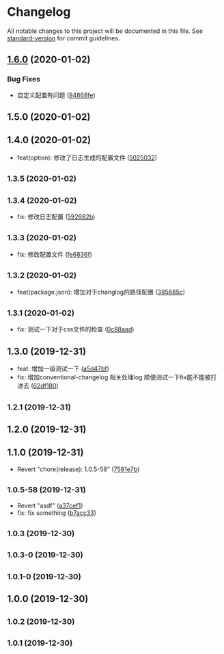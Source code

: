 # Changelog

All notable changes to this project will be documented in this file. See [standard-version](https://github.com/conventional-changelog/standard-version) for commit guidelines.

## [1.6.0](https://github.com/HeiLiu/gitHook/compare/v1.5.2...v1.6.0) (2020-01-02)


### Bug Fixes

* 自定义配置有问题 ([94868fe](https://github.com/HeiLiu/gitHook/commit/94868fef0c940ead983102755ecb17b7979c6fe8))

## 1.5.0 (2020-01-02)




## 1.4.0 (2020-01-02)

* feat(option): 修改了日志生成的配置文件 ([5025032](https://github.com/HeiLiu/gitHook/commit/5025032))



## <small>1.3.5 (2020-01-02)</small>




## <small>1.3.4 (2020-01-02)</small>

* fix: 修改日志配置 ([592682b](https://github.com/HeiLiu/gitHook/commit/592682b))



## <small>1.3.3 (2020-01-02)</small>

* fix: 修改配置文件 ([fe6836f](https://github.com/HeiLiu/gitHook/commit/fe6836f))



## <small>1.3.2 (2020-01-02)</small>

* feat(package.json): 增加对于changlog的路径配置 ([385685c](https://github.com/HeiLiu/gitHook/commit/385685c))



## <small>1.3.1 (2020-01-02)</small>

* fix: 测试一下对于css文件的检查 ([0c88aad](https://github.com/HeiLiu/gitHook/commit/0c88aad))



## 1.3.0 (2019-12-31)

* feat: 增加一级测试一下 ([a5d47bf](https://github.com/HeiLiu/gitHook/commit/a5d47bf))
* fix: 增加conventional-changelog 相关处理log 顺便测试一下fix能不能被打进去 ([62df180](https://github.com/HeiLiu/gitHook/commit/62df180))



## <small>1.2.1 (2019-12-31)</small>




## 1.2.0 (2019-12-31)




## 1.1.0 (2019-12-31)

* Revert "chore(release): 1.0.5-58" ([7581e7b](https://github.com/HeiLiu/gitHook/commit/7581e7b))



## <small>1.0.5-58 (2019-12-31)</small>

* Revert "asdf" ([a37cef1](https://github.com/HeiLiu/gitHook/commit/a37cef1))
* fix: fix something ([b7acc33](https://github.com/HeiLiu/gitHook/commit/b7acc33))



## <small>1.0.3 (2019-12-30)</small>




## <small>1.0.3-0 (2019-12-30)</small>




## <small>1.0.1-0 (2019-12-30)</small>




## 1.0.0 (2019-12-30)




## <small>1.0.2 (2019-12-30)</small>




## <small>1.0.1 (2019-12-30)</small>
